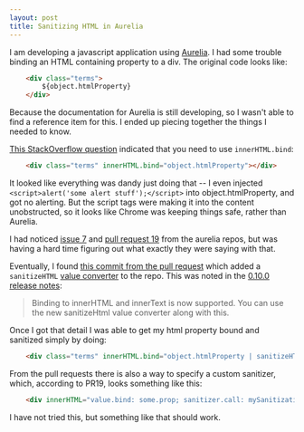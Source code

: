 ```yaml
---
layout: post
title: Sanitizing HTML in Aurelia
---
```


I am developing a javascript application using [Aurelia](http://aurelia.io/). I had some trouble binding an HTML containing property to a div. The original code looks like:

```html
    <div class="terms">
        ${object.htmlProperty}
    </div>
```

Because the documentation for Aurelia is still developing, so I wasn't able to find a reference item for this. I ended up piecing together the things I needed to know.

[This StackOverflow question](http://stackoverflow.com/questions/28265949/bind-raw-html-in-aurelia) indicated that you need to use `innerHTML.bind`:

```html
    <div class="terms" innerHTML.bind="object.htmlProperty"></div>
```

It looked like everything was dandy just doing that -- I even injected `<script>alert('some alert stuff');</script>` into object.htmlProperty, and got no alerting. But the script tags were making it into the content unobstructed, so it looks like Chrome was keeping things safe, rather than Aurelia.

I had noticed [issue 7](https://github.com/aurelia/templating-binding/issues/7) and [pull request 19](https://github.com/aurelia/templating-resources/pull/19) from the aurelia repos, but was having a hard time figuring out what exactly they were saying with that. 

Eventually, I found [this commit from the pull request](https://github.com/AshleyGrant/templating-resources/commit/9353b477769cae4cd2a342f5bdb9c455a7d4bbca) which added a `sanitizeHTML` [value converter](http://jdanyow.github.io/aurelia-converters-sample/) to the repo. This was noted in the [0.10.0 release notes](http://blog.durandal.io/2015/03/25/aurelia-0-10-0-release-status/):
> Binding to innerHTML and innerText is now supported. You can use the new sanitizeHtml value converter along with this.

Once I got that detail I was able to get my html property bound and sanitized simply by doing:

```html
    <div class="terms" innerHTML.bind="object.htmlProperty | sanitizeHTML"></div>
```

From the pull requests there is also a way to specify a custom sanitizer, which, according to PR19, looks something like this:

```html
    <div innerHTML="value.bind: some.prop; sanitizer.call: mySanitizationFunction”
```

I have not tried this, but something like that should work.
